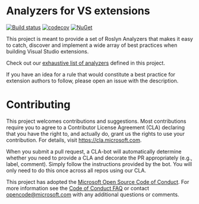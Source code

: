 # Analyzers for VS extensions

[![Build status](https://ci.appveyor.com/api/projects/status/d04ivfn3ad15b902/branch/master?svg=true)](https://ci.appveyor.com/project/AArnott/vssdk-analyzers/branch/master)
[![codecov](https://codecov.io/gh/microsoft/vssdk-analyzers/branch/master/graph/badge.svg)](https://codecov.io/gh/microsoft/vssdk-analyzers)
[![NuGet](https://img.shields.io/nuget/v/Microsoft.VisualStudio.SDK.Analyzers.svg)](https://nuget.org/packages/Microsoft.VisualStudio.SDK.Analyzers)

This project is meant to provide a set of Roslyn Analyzers that makes it easy to catch, discover and implement a wide array of best practices when building Visual Studio extensions.

Check out our [exhaustive list of analyzers](doc/index.md) defined in this project.

If you have an idea for a rule that would constitute a best practice for extension authors to follow, please open an issue with the description.

# Contributing

This project welcomes contributions and suggestions.  Most contributions require you to agree to a
Contributor License Agreement (CLA) declaring that you have the right to, and actually do, grant us
the rights to use your contribution. For details, visit https://cla.microsoft.com.

When you submit a pull request, a CLA-bot will automatically determine whether you need to provide
a CLA and decorate the PR appropriately (e.g., label, comment). Simply follow the instructions
provided by the bot. You will only need to do this once across all repos using our CLA.

This project has adopted the [Microsoft Open Source Code of Conduct](https://opensource.microsoft.com/codeofconduct/).
For more information see the [Code of Conduct FAQ](https://opensource.microsoft.com/codeofconduct/faq/) or
contact [opencode@microsoft.com](mailto:opencode@microsoft.com) with any additional questions or comments.

